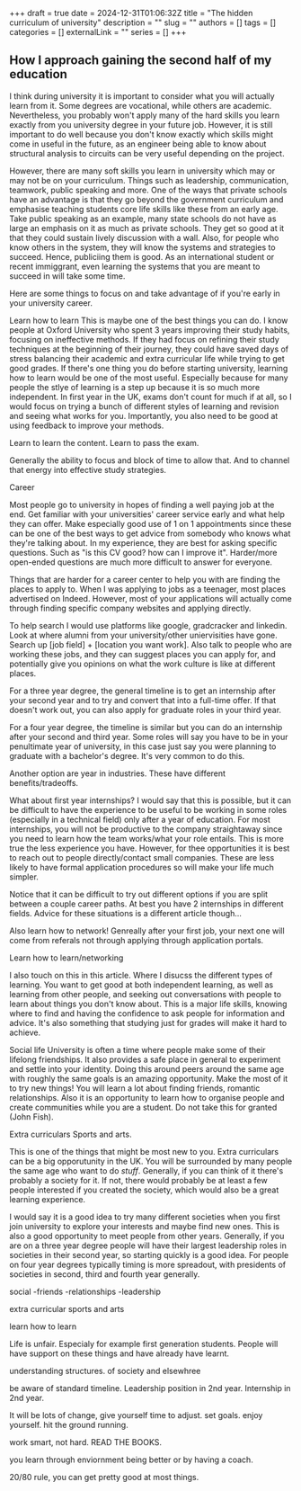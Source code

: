 +++ 
draft = true
date = 2024-12-31T01:06:32Z
title = "The hidden curriculum of university"
description = ""
slug = ""
authors = []
tags = []
categories = []
externalLink = ""
series = []
+++


## How I approach gaining the second half of my education

I think during university it is important to consider what you will actually learn from it. Some degrees are vocational, while others are academic. Nevertheless, you probably won't apply many of the hard skills you learn exactly from you university degree in your future job. However, it is still important to do well because you don't know exactly which skills might come in useful in the future, as an engineer being able to know about structural analysis to circuits can be very useful depending on the project.

However, there are many soft skills you learn in university which may or may not be on your curriculum. Things such as leadership, communication, teamwork, public speaking and more. One of the ways that private schools have an advantage is that they go beyond the government curriculum and emphasise teaching students core life skills like these from an early age. Take public speaking as an example, many state schools do not have as large an emphasis on it as much as private schools. They get so good at it that they could sustain lively discussion with a wall. Also, for people who know others in the system, they will know the systems and strategies to succeed. Hence, publiciing them is good. As an international student or recent immiggrant, even learning the systems that you are meant to succeed in will take some time. 

Here are some things to focus on and take advantage of if you're early in your university career.


Learn how to learn
This is maybe one of the best things you can do. I know people at Oxford University who spent 3 years improving their study habits, focusing on ineffective methods. If they had focus on refining their study techniques at the beginning of their journey, they could have saved days of stress balancing their academic and extra curricular life while trying to get good grades. If there's one thing you do before starting university, learning how to learn would be one of the most useful. Especially because for many people the stlye of learning is a step up because it is so much more independent. In first year in the UK, exams don't count for much if at all, so I would focus on trying a bunch of different styles of learning and revision and seeing what works for you. Importantly, you also need to be good at using feedback to improve your methods.

Learn to learn the content. Learn to pass the exam.

Generally the ability to focus and block of time to allow that.
And to channel that energy into effective study strategies. 

Career

Most people go to university in hopes of finding a well paying job at the end. Get familiar with your universities' career service early and what help they can offer. Make especially good use of 1 on 1 appointments since these can be one of the best ways to get advice from somebody who knows what they're talking about. In my experience, they are best for asking specific questions. Such as "is this CV good? how can I improve it". Harder/more open-ended questions are much more difficult to answer for everyone.

Things that are harder for a career center to help you with are finding the places to apply to. When I was applying to jobs as a teenager, most places advertised on Indeed. However, most of your applications will actually come through finding specific company websites and applying directly. 

To help search I would use platforms like google, gradcracker and linkedin. Look at where alumni from your university/other uniervisities have gone.  Search up [job field] + [location you want work]. Also talk to people who are working these jobs, and they can suggest places you can apply for, and potentially give you opinions on what the work culture is like at different places.

For a three year degree, the general timeline is to get an internship after your second year and to try and convert that into a full-time offer. If that doesn't work out, you can also apply for graduate roles in your third year. 

For a four year degree, the timeline is similar but you can do an internship after your second and third year. Some roles will say you have to be in your penultimate year of university, in this case just say you were planning to graduate with a bachelor's degree. It's very common to do this.

Another option are year in industries. These have different benefits/tradeoffs.

What about first year internships? I would say that this is possible, but it can be difficult to have the experience to be useful to be working in some roles (especially in a technical field) only after a year of education. For most internships, you will not be productive to the company straightaway since you need to learn how the team works/what your role entails. This is more true the less experience you have. However, for thee opportunities it is best to reach out to people directly/contact small companies. These are less likely to have formal application procedures so will make your life much simpler.

Notice that it can be difficult to try out different options if you are split between a couple career paths. At best you have 2 internships in different fields. Advice for these situations is a different article though...

Also learn how to network! Genreally after your first job, your next one will come from referals not through applying through application portals.

Learn how to learn/networking

I also touch on this in this article. Where I disucss the different types of learning. You want to get good at both independent learning, as well as learning from other people, and seeking out conversations with people to learn about things you don't know about. This is a major life skills, knowing where to find and having the confidence to ask people for information and advice. It's also something that studying just for grades will make it hard to achieve.

Social life
University is often a time where people make some of their lifelong friendships. It also provides a safe place in general to experiment and settle into your identity. Doing this around peers around the same age with roughly the same goals is an amazing opportunity. Make the most of it to try new things! You will learn a lot about finding friends, romantic relationships. Also it is an opportunity to learn how to organise people and create communities while you are a student. Do not take this for granted (John Fish).


Extra curriculars
Sports and arts.

This is one of the things that might be most new to you. Extra curriculars can be a big opporutunity in the UK. You will be surrounded by many people the same age who want to do *stuff*. Generally, if you can think of it there's probably a society for it. If not, there would probably be at least a few people interested if you created the society, which would also be a great learning experience.

I would say it is a good idea to try many different societies when you first join university to explore your interests and maybe find new ones. This is also a good opportunity to meet people from other years. Generally, if you are on a three year degree people will have their largest leadership roles in societies in their second year, so starting quickly is a good idea. For people on four year degrees typically timing is more spreadout, with presidents of societies in second, third and fourth year generally.






social
-friends
-relationships
-leadership


extra curricular
sports and arts

learn how to learn

Life is unfair. Especialy for example first generation students. People will have support on these things and have already have learnt.

understanding structures. of society and elsewhree


be aware of standard timeline. Leadership position in 2nd year. Internship in 2nd year.

It will be lots of change, give yourself time to adjust.
set goals. enjoy yourself. hit the ground running.

work smart, not hard. READ THE BOOKS.

you learn through enviornment being better or by having a coach.


20/80 rule, you can get pretty good at most things.